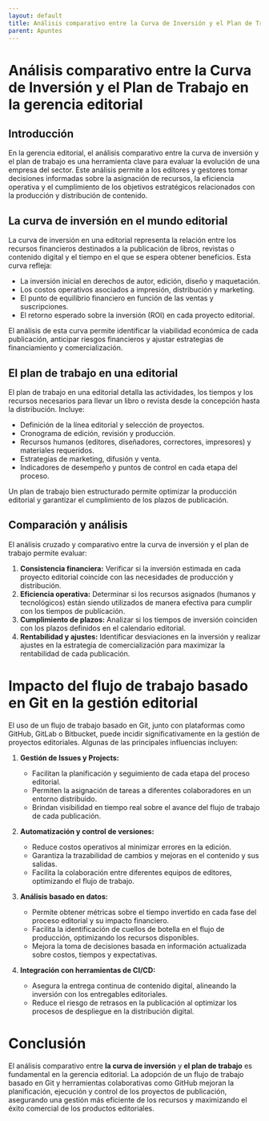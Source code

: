 ```yaml
---
layout: default
title: Análisis comparativo entre la Curva de Inversión y el Plan de Trabajo en la gerencia editorial
parent: Apuntes
---
```


# Análisis comparativo entre la Curva de Inversión y el Plan de Trabajo en la gerencia editorial

## Introducción
En la gerencia editorial, el análisis comparativo entre la curva de inversión y el plan de trabajo es una herramienta clave para evaluar la evolución de una empresa del sector. Este análisis permite a los editores y gestores tomar decisiones informadas sobre la asignación de recursos, la eficiencia operativa y el cumplimiento de los objetivos estratégicos relacionados con la producción y distribución de contenido.

## La curva de inversión en el mundo editorial
La curva de inversión en una editorial representa la relación entre los recursos financieros destinados a la publicación de libros, revistas o contenido digital y el tiempo en el que se espera obtener beneficios. Esta curva refleja:
- La inversión inicial en derechos de autor, edición, diseño y maquetación.
- Los costos operativos asociados a impresión, distribución y marketing.
- El punto de equilibrio financiero en función de las ventas y suscripciones.
- El retorno esperado sobre la inversión (ROI) en cada proyecto editorial.

El análisis de esta curva permite identificar la viabilidad económica de cada publicación, anticipar riesgos financieros y ajustar estrategias de financiamiento y comercialización.

## El plan de trabajo en una editorial
El plan de trabajo en una editorial detalla las actividades, los tiempos y los recursos necesarios para llevar un libro o revista desde la concepción hasta la distribución. Incluye:
- Definición de la línea editorial y selección de proyectos.
- Cronograma de edición, revisión y producción.
- Recursos humanos (editores, diseñadores, correctores, impresores) y materiales requeridos.
- Estrategias de marketing, difusión y venta.
- Indicadores de desempeño y puntos de control en cada etapa del proceso.

Un plan de trabajo bien estructurado permite optimizar la producción editorial y garantizar el cumplimiento de los plazos de publicación.

## Comparación y análisis
El análisis cruzado y comparativo entre la curva de inversión y el plan de trabajo permite evaluar:
1. **Consistencia financiera:** Verificar si la inversión estimada en cada proyecto editorial coincide con las necesidades de producción y distribución.
2. **Eficiencia operativa:** Determinar si los recursos asignados (humanos y tecnológicos) están siendo utilizados de manera efectiva para cumplir con los tiempos de publicación.
3. **Cumplimiento de plazos:** Analizar si los tiempos de inversión coinciden con los plazos definidos en el calendario editorial.
4. **Rentabilidad y ajustes:** Identificar desviaciones en la inversión y realizar ajustes en la estrategia de comercialización para maximizar la rentabilidad de cada publicación.

# Impacto del flujo de trabajo basado en Git en la gestión editorial
El uso de un flujo de trabajo basado en Git, junto con plataformas como GitHub, GitLab o Bitbucket, puede incidir significativamente en la gestión de proyectos editoriales. Algunas de las principales influencias incluyen:

1. **Gestión de Issues y Projects:**
   - Facilitan la planificación y seguimiento de cada etapa del proceso editorial.
   - Permiten la asignación de tareas a diferentes colaboradores en un entorno distribuido.
   - Brindan visibilidad en tiempo real sobre el avance del flujo de trabajo de cada publicación.

2. **Automatización y control de versiones:**
   - Reduce costos operativos al minimizar errores en la edición.
   - Garantiza la trazabilidad de cambios y mejoras en el contenido y sus salidas.
   - Facilita la colaboración entre diferentes equipos de editores, optimizando el flujo de trabajo.

3. **Análisis basado en datos:**
   - Permite obtener métricas sobre el tiempo invertido en cada fase del proceso editorial y su impacto financiero.
   - Facilita la identificación de cuellos de botella en el flujo de producción, optimizando los recursos disponibles.
   - Mejora la toma de decisiones basada en información actualizada sobre costos, tiempos y expectativas.

4. **Integración con herramientas de CI/CD:**
   - Asegura la entrega continua de contenido digital, alineando la inversión con los entregables editoriales.
   - Reduce el riesgo de retrasos en la publicación al optimizar los procesos de despliegue en la distribución digital.

# Conclusión
El análisis comparativo entre **la curva de inversión** y **el plan de trabajo** es fundamental en la gerencia editorial. La adopción de un flujo de trabajo basado en Git y herramientas colaborativas como GitHub mejoran la planificación, ejecución y control de los proyectos de publicación, asegurando una gestión más eficiente de los recursos y maximizando el éxito comercial de los productos editoriales.

